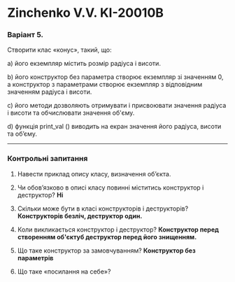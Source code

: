 # Zinchenko V.V. KI-20010B

### Варіант 5.

Створити клас «конус», такий, що:

а) його екземпляр містить розмір радіуса і висоти.

b) його конструктор без параметра створює екземпляр зі значенням 0, а
конструктор з параметрами створює екземпляр з відповідним значенням
радіуса і висоти.

c) його методи дозволяють отримувати і присвоювати значення радіуса і
висоти та обчислювати значення об'єму.

d) функція print_val () виводить на екран значення його радіуса, висоти та
об’єму.

---

### Контрольні запитання

1. Навести приклад опису класу, визначення об’єкта.

2. Чи обов’язково в описі класу повинні міститись конструктор і
деструктор? __Ні__

3. Скільки може бути в класі конструкторів і деструкторів?  __Конструкторів безліч, деструктор один.__

4. Коли викликається конструктор і деструктор?  __Конструктор перед створенням об'єктуб деструктор перед його знищенням.__

5. Що таке конструктор за замовчуванням?  __Конструктор без параметрів__

6. Що таке «посилання на себе»?
